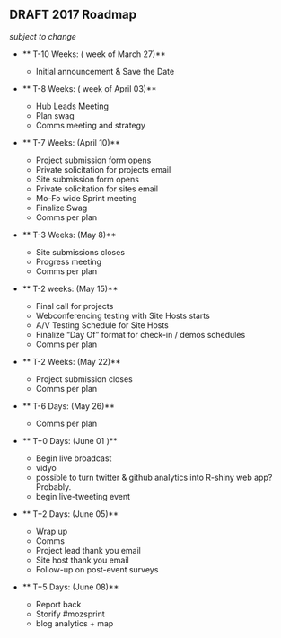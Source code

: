 ## DRAFT 2017 Roadmap 
*subject to change*

* ** T-10 Weeks: ( week of March 27)** 
   * Initial announcement & Save the Date

* **  T-8 Weeks: ( week of April 03)** 
   * Hub Leads Meeting
   * Plan swag
   * Comms meeting and strategy

* ** T-7 Weeks: (April 10)** 
  * Project submission form opens
  * Private solicitation for projects email
  * Site submission form opens
  * Private solicitation for sites email
  * Mo-Fo wide Sprint meeting
  * Finalize Swag
  * Comms per plan


* ** T-3 Weeks: (May 8)** 
  * Site submissions closes
  * Progress meeting
  * Comms per plan


* ** T-2 weeks: (May 15)** 
  * Final call for projects
  * Webconferencing testing with Site Hosts starts
  * A/V Testing Schedule for Site Hosts
  * Finalize “Day Of” format for check-in / demos schedules
  * Comms per plan

* ** T-2 Weeks: (May 22)** 
  * Project submission closes
  * Comms per plan


* ** T-6 Days: (May 26)** 
  * Comms per plan


* ** T+0 Days: (June 01 )**
   * Begin live broadcast
   * vidyo
   * possible to turn twitter & github analytics into R-shiny web app? Probably.
   * begin live-tweeting event

* ** T+2 Days: (June 05)**
   * Wrap up
   * Comms
   * Project lead thank you email
   * Site host thank you email
   * Follow-up on post-event surveys


* ** T+5 Days: (June 08)**
  * Report back
  * Storify #mozsprint
  * blog analytics + map

